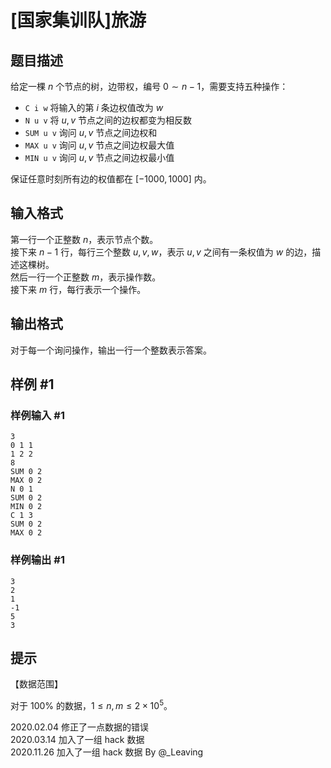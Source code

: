 # [国家集训队]旅游

## 题目描述

给定一棵 $n$ 个节点的树，边带权，编号 $0 \sim n-1$，需要支持五种操作：

- `C i w` 将输入的第 $i$ 条边权值改为 $w$
- `N u v` 将 $u,v$ 节点之间的边权都变为相反数
- `SUM u v` 询问 $u,v$ 节点之间边权和
- `MAX u v` 询问 $u,v$ 节点之间边权最大值
- `MIN u v` 询问 $u,v$ 节点之间边权最小值

保证任意时刻所有边的权值都在 $[-1000,1000]$ 内。


## 输入格式

第一行一个正整数 $n$，表示节点个数。  
接下来 $n-1$ 行，每行三个整数 $u,v,w$，表示 $u,v$ 之间有一条权值为 $w$ 的边，描述这棵树。      
然后一行一个正整数 $m$，表示操作数。  
接下来 $m$ 行，每行表示一个操作。


## 输出格式

对于每一个询问操作，输出一行一个整数表示答案。


## 样例 #1

### 样例输入 #1
```
3
0 1 1
1 2 2
8
SUM 0 2
MAX 0 2
N 0 1
SUM 0 2
MIN 0 2
C 1 3
SUM 0 2
MAX 0 2
```

### 样例输出 #1

```
3
2
1
-1
5
3
```

## 提示

【数据范围】  

对于 $100\%$ 的数据，$1\le n,m \le 2\times 10^5$。

2020.02.04 修正了一点数据的错误  
2020.03.14 加入了一组 hack 数据  
2020.11.26 加入了一组 hack 数据 By @_Leaving
